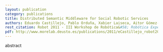 ```yaml
--- 
layout: publication
category: publications
title: Distributed Semantic Middleware for Social Robotic Services
authors: Eduardo Castillejo, Pablo Orduña, Xabier Laiseca, Aitor Gómez-Goiri, Diego López de Ipiña, Sergio Fínez
rest_citation: Robot 2011 - III Workshop de Robótica&#58; Robótica Experimental. Seville, Spain. Nov, 2011
pdf: http://www.morelab.deusto.es/publications/2011/eCastillejo_robot2011.pdf
--- 
```


abstract